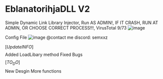 # EblanatorihjaDLL V2
Simple Dynamic Link Library Injector,
Run AS ADMIN!,
IF IT CRASH, RUN AT ADMIN, OR CHOOSE CORRECT PROCESS!!!,
VirusTotal 9/73
![image](https://github.com/user-attachments/assets/7fca9fc5-e3d3-40b9-a874-709e91cd72be)

Config File
![image](https://github.com/user-attachments/assets/fefdcfc5-ba63-4c92-80b1-4b27b93741ef)
@contact me discord: semxxz

$$$$$$$$$$$$$$$$$$$$$$$$$[Update INFO]$$$$$$$$$$$$$$$$$$$$$$$$$
Added LoadLibary method
Fixed Bugs
$$$$$$$$$$$$$$$$$$$$$$$$$[TO_DO]$$$$$$$$$$$$$$$$$$$$$$$$$
New Desgin
More functions

